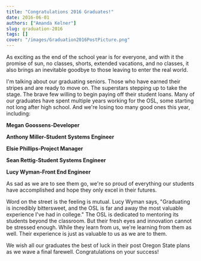 ```yaml
---
title: "Congratulations 2016 Graduates!"
date: 2016-06-01
authors: ["Amanda Kelner"]
slug: graduation-2016
tags: []
cover: "/images/Graduation2016PostPicture.png"
---
```


As exciting as the end of the school year is for everyone, and with it the promise of sun, no classes, shorts, extended
vacations, and no classes, it also brings an inevitable goodbye to those leaving to enter the real world.

I'm talking about our graduating seniors. Those who have earned their stripes and are ready to move on. The superstars
stepping up to take the stage. The brave few willing to begin paying off their student loans. Many of our graduates have
spent multiple years working for the OSL, some starting not long after high school. And we're losing too many good ones
this year, including:

**Megan Goossens-Developer**

**Anthony Miller-Student Systems Engineer**

**Elsie Phillips-Project Manager**

**Sean Rettig-Student Systems Engineer**

**Lucy Wyman-Front End Engineer**

As sad as we are to see them go, we're so proud of everything our students have accomplished and hope they only excel in
their futures.

Word on the street is the feeling is mutual. Lucy Wyman says, "Graduating is incredibly bittersweet, and the OSL is far
and away the most valuable experience I've had in college." The OSL is dedicated to mentoring its students beyond the
classroom. But their fresh eyes and innovation cannot be stressed enough. While they learn from us, we're learning from
them as well. Their experience is just as valuable to us as we are to them.

We wish all our graduates the best of luck in their post Oregon State plans as we wave a final farewell. Congratulations
on your success!
